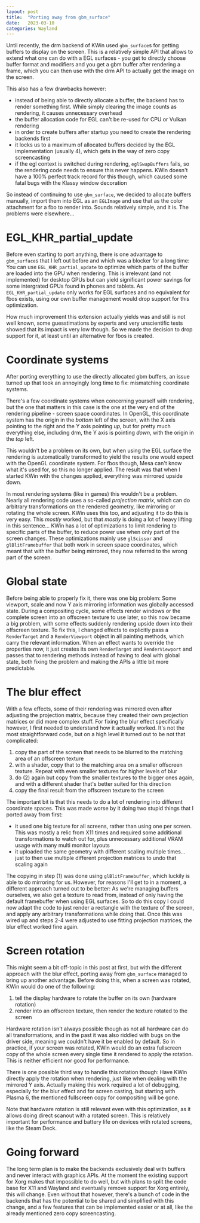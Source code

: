```yaml
---
layout: post
title:  "Porting away from gbm_surface"
date:   2023-03-10
categories: Wayland
---
```


Until recently, the drm backend of KWin used `gbm_surface`s for getting buffers to display on the screen. This is a relatively simple API that allows to extend what one can do with a EGL surfaces - you get to directly choose buffer format and modifiers and you get a gbm buffer after rendering a frame, which you can then use with the drm API to actually get the image on the screen.

This also has a few drawbacks however:
- instead of being able to directly allocate a buffer, the backend has to render something first. While simply clearing the image counts as rendering, it causes unnecessary overhead
- the buffer allocation code for EGL can't be re-used for CPU or Vulkan rendering
- in order to create buffers after startup you need to create the rendering backends first
- it locks us to a maximum of allocated buffers decided by the EGL implementation (usually 4), which gets in the way of zero copy screencasting
- if the egl context is switched during rendering, `eglSwapBuffers` fails, so the rendering code needs to ensure this never happens. KWin doesn't have a 100% perfect track record for this though, which caused some fatal bugs with the Klassy window decoration

So instead of continuing to use `gbm_surface`, we decided to allocate buffers manually, import them into EGL as an `EGLImage` and use that as the color attachment for a fbo to render into. Sounds relatively simple, and it is. The problems were elsewhere...

# EGL_KHR_partial_update

Before even starting to port anything, there is one advantage to `gbm_surface`s that I left out before and which was a blocker for a long time: You can use `EGL_KHR_partial_update` to optimize which parts of the buffer are loaded into the GPU when rendering. This is irrelevant (and not implemented) for desktop GPUs but can yield significant power savings for some intergrated GPUs found in phones and tablets. As `EGL_KHR_partial_update` only works for EGL surfaces and no equivalent for fbos exists, using our own buffer management would drop support for this optimization.

How much improvement this extension actually yields was and still is not well known, some guesstimations by experts and very unscientific tests showed that its impact is very low though. So we made the decision to drop support for it, at least until an alternative for fbos is created.

# Coordinate systems

After porting everything to use the directly allocated gbm buffers, an issue turned up that took an annoyingly long time to fix: mismatching coordinate systems.

There's a few coordinate systems when concerning yourself with rendering, but the one that matters in this case is the one at the very end of the rendering pipeline - screen space coordinates. In OpenGL, this coordinate system has the origin in the *bottom* left of the screen, with the X axis pointing to the right and the Y axis pointing *up*, but for pretty much everything else, including drm, the Y axis is pointing *down*, with the origin in the *top* left.

This wouldn't be a problem on its own, but when using the EGL surface the rendering is automatically transformed to yield the results one would expect with the OpenGL coordinate system. For fbos though, Mesa can't know what it's used for, so this no longer applied. The result was that when I started KWin with the changes applied, everything was mirrored upside down.

In most rendering systems (like in games) this wouldn't be a problem. Nearly all rendering code uses a so-called *projection matrix*, which can do arbitrary transformations on the rendered geometry, like mirroring or rotating the whole screen. KWin uses this too, and adjusting it to do this is very easy. This *mostly* worked, but that *mostly* is doing a lot of heavy lifting in this sentence... KWin has a lot of optimizations to limit rendering to specific parts of the buffer, to reduce power use when only part of the screen changes. These optimizations mainly use `glScissor` and `glBlitFramebuffer` that both work in screen space coordinates, which meant that with the buffer being mirrored, they now referred to the wrong part of the screen.

# Global state

Before being able to properly fix it, there was one big problem: Some viewport, scale and now Y axis mirroring information was globally accessed state. During a compositing cycle, some effects render windows or the complete screen into an offscreen texture to use later, so this now became a big problem, with some effects suddenly rendering upside down into their offscreen texture. To fix this, I changed effects to explicitly pass a `RenderTarget` and a `RenderViewport` object in all painting methods, which carry the relevant information. When an effect wants to override the properties now, it just creates its own `RenderTarget` and `RenderViewport` and passes that to rendering methods instead of having to deal with global state, both fixing the problem and making the APIs a little bit more predictable.

# The blur effect

With a few effects, some of their rendering was mirrored even after adjusting the projection matrix, because they created their own projection matrices or did more complex stuff. For fixing the blur effect specifically however, I first needed to understand how it actually worked. It's not the most straightforward code, but on a high level it turned out to be not that complicated:
1. copy the part of the screen that needs to be blurred to the matching area of an offscreen texture
2. with a shader, copy that to the matching area on a smaller offscreen texture. Repeat with even smaller textures for higher levels of blur
3. do (2) again but copy from the smaller textures to the bigger ones again, and with a different shader that's better suited for this direction
4. copy the final result from the offscreen texture to the screen

The important bit is that this needs to do a lot of rendering into different coordinate spaces. This was made worse by it doing two stupid things that I ported away from first:
- it used one big texture for all screens, rather than using one per screen. This was mostly a relic from X11 times and required some additional transformations to watch out for, plus unnecessary additional VRAM usage with many multi monitor layouts
- it uploaded the same geometry with different scaling multiple times... just to then use multiple different projection matrices to undo that scaling again

The copying in step (1) was done using `glBlitFramebuffer`, which luckily is able to do mirroring for us. However, for reasons I'll get to in a moment, a different approach turned out to be better: As we're managing buffers ourselves, we also get a texture to read from, instead of only having the default framebuffer when using EGL surfaces. So to do this copy I could now adapt the code to just render a rectangle with the texture of the screen, and apply any arbitrary transformations while doing that. Once this was wired up and steps 2-4 were adjusted to use fitting projection matrices, the blur effect worked fine again.

# Screen rotation

This might seem a bit off-topic in this post at first, but with the different approach with the blur effect, porting away from `gbm_surface` managed to bring up another advantage. Before doing this, when a screen was rotated, KWin would do one of the following:
1. tell the display hardware to rotate the buffer on its own (hardware rotation)
2. render into an offscreen texture, then render the texture rotated to the screen

Hardware rotation isn't always possible though as not all hardware can do all transformations, and in the past it was also riddled with bugs on the driver side, meaning we couldn't have it be enabled by default. So in practice, if your screen was rotated, KWin would do an extra fullscreen copy of the whole screen every single time it rendered to apply the rotation. This is neither efficient nor good for performance.

There is one possible third way to handle this rotation though: Have KWin directly apply the rotation when rendering, just like when dealing with the mirrored Y axis. Actually making this work required a lot of debugging, especially for the blur effect and for screen casting, but starting with Plasma 6, the mentioned fullscreen copy for compositing will be gone.

Note that hardware rotation is still relevant even with this optimization, as it allows doing direct scanout with a rotated screen. This is relatively important for performance and battery life on devices with rotated screens, like the Steam Deck.

# Going forward

The long term plan is to make the backends exclusively deal with buffers and never interact with graphics APIs. At the moment the existing support for Xorg makes that impossible to do well, but with plans to split the code base for X11 and Wayland and eventually remove support for Xorg entirely, this will change. Even without that however, there's a bunch of code in the backends that has the potential to be shared and simplified with this change, and a few features that can be implemented easier or at all, like the already mentioned zero copy screencasting.
